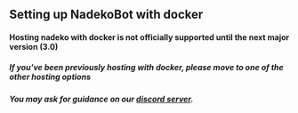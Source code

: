 ## Setting up NadekoBot with docker

#### Hosting nadeko with docker is not officially supported until the next major version (3.0)
##### If you've been previously hosting with docker, please move to one of the other hosting options
##### You may ask for guidance on our [discord server](https://discord.nadeko.bot).
